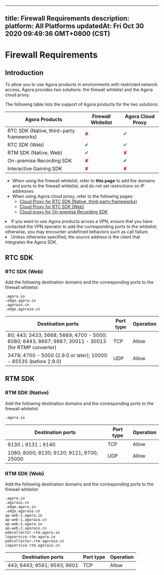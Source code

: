
---
title: Firewall Requirements
description: 
platform: All Platforms
updatedAt: Fri Oct 30 2020 09:49:36 GMT+0800 (CST)
---
# Firewall Requirements
## Introduction

To allow you to use Agora products in environments with restricted network access, Agora provides two solutions: the firewall whitelist and the Agora cloud proxy.

The following table lists the support of Agora products for the two solutions:

|Agora Products| Firewall Whitelist|Agora Cloud Proxy|
|---------|-------------------|------------------|
|RTC SDK (Native, third-party frameworks) | <font color="red">✘ | <font color="green">✔ |
|RTC SDK (Web) | <font color="green">✔ | <font color="green">✔|
|RTM SDK (Native, Web)|<font color="green"> ✔ | <font color="red">✘ |
|On-premise Recording SDK| <font color="red">✘ | <font color="green">✔ |
|Interactive Gaming SDK | <font color="red">✘ | <font color="red">✘ |

- When using the firewall whitelist, refer to **this page** to add the domains and ports to the firewall whitelist, and do not set restrictions on IP addresses.
- When using Agora cloud proxy, refer to the following pages:
    - [Cloud Proxy for RTC SDK (Native, third-party frameworks)](../../en/Agora%20Platform/cloudproxy_native.md)
    - [Cloud Proxy for RTC SDK (Web) ](../../en/Agora%20Platform/cloud_proxy_web.md)
    - [Cloud proxy for On-premise Recording SDK](../../en/Agora%20Platform/cloudproxy_recording.md)

<div class="alert note"><li>If you want to use Agora products across a VPN, ensure that you have contacted the VPN operator to add the corresponding ports to the whitelist; otherwise, you may encounter undefined behaviors such as call failure. </li><li>Unless otherwise specified, the source address is the client that integrates the Agora SDK. </li></div>

## RTC SDK

### RTC SDK (Web)

Add the following destination domains and the corresponding ports to the firewall whitelist:

```
.agora.io
.edge.agora.io
.agoraio.cn
.edge.agoraio.cn
```

| Destination ports | Port type | Operation |
| ---------- | ------------------------------------------------ | -----------------|
| 80; 443; 3433; 5668; 5669; 4700 - 5000; 6080; 6443; 8667; 9667; 30011 - 30013 (for RTMP converter)| TCP              |  Allow |
| 3478; 4700 - 5000 (2.9.0 or later); 10000 - 65535 (before 2.9.0)   |  UDP  | Allow |

## RTM SDK

### RTM SDK (Native)

Add the following destination domains and the corresponding ports to the firewall whitelist:

```
.agora.io
```

| Destination ports | Port type | Operation |
| ---------- | ------------------------------------------------ | -----------------|
| 9130；9131；9140	    | TCP              |  Allow |
| 1080; 8000; 8130; 9120; 9121; 9700; 25000	   |  UDP  | Allow |

### RTM SDK (Web)

Add the following destination domains and the corresponding ports to the firewall whitelist:

```
.agora.io
.agoraio.cn
.edge.agora.io
.edge.agoraio.cn
ap-web-1.agora.io
ap-web-1.agoraio.cn
ap-web-2.agora.io
ap-web-2.agoraio.cn
webcollector-rtm.agora.io
logservice-rtm.agora.io
webcollector-rtm.agoraio.cn
logservice-rtm.agoraio.cn
```

| Destination ports | Port type | Operation |
| ---------- | ------------------------------------------------ | -----------------|
| 443; 6443; 9591; 9593; 9601	    | TCP              |  Allow |
